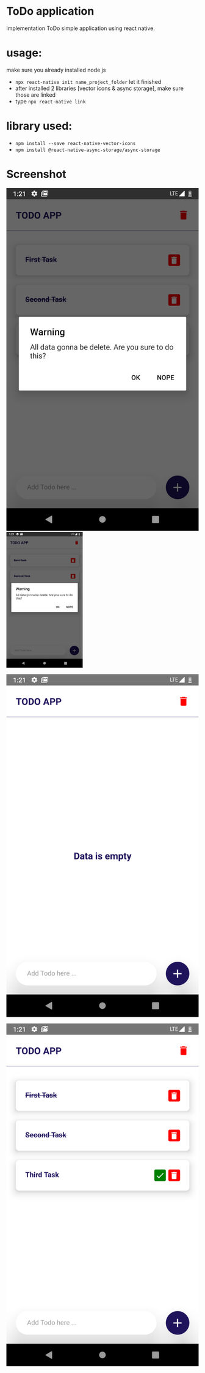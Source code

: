 # ToDo application

implementation ToDo simple application using react native.

# usage:

make sure you already installed node js

- `npx react-native init name_project_folder` let it finished
- after installed 2 libraries [vector icons & async storage], make sure those are linked
- type `npx react-native link`

# library used:

- `npm install --save react-native-vector-icons`
- `npm install @react-native-async-storage/async-storage`

# Screenshot

![alt](./ss/Screenshot_1633803714.png)
<img src="./ss/Screenshot_1633803714.png" alt="drawing" width="200"/>

![alt](./ss/Screenshot_1633803702.png)

![alt](./ss/Screenshot_1633803708.png)
